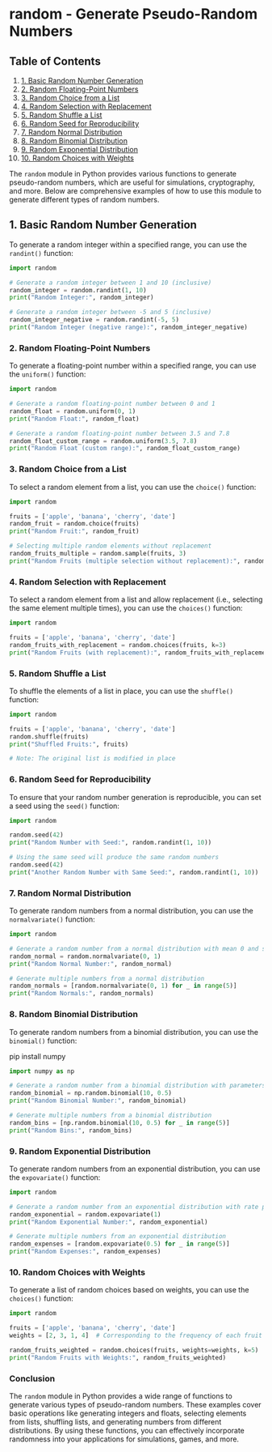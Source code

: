 # random - Generate Pseudo-Random Numbers
## Table of Contents

1. [1. Basic Random Number Generation](#1-basic-random-number-generation)
2. [2. Random Floating-Point Numbers](#2-random-floating-point-numbers)
3. [3. Random Choice from a List](#3-random-choice-from-a-list)
4. [4. Random Selection with Replacement](#4-random-selection-with-replacement)
5. [5. Random Shuffle a List](#5-random-shuffle-a-list)
6. [6. Random Seed for Reproducibility](#6-random-seed-for-reproducibility)
7. [7. Random Normal Distribution](#7-random-normal-distribution)
8. [8. Random Binomial Distribution](#8-random-binomial-distribution)
9. [9. Random Exponential Distribution](#9-random-exponential-distribution)
10. [10. Random Choices with Weights](#10-random-choices-with-weights)



The `random` module in Python provides various functions to generate pseudo-random numbers, which are useful for simulations, cryptography, and more. Below are comprehensive examples of how to use this module to generate different types of random numbers.

## 1. Basic Random Number Generation

To generate a random integer within a specified range, you can use the `randint()` function:

```python
import random

# Generate a random integer between 1 and 10 (inclusive)
random_integer = random.randint(1, 10)
print("Random Integer:", random_integer)

# Generate a random integer between -5 and 5 (inclusive)
random_integer_negative = random.randint(-5, 5)
print("Random Integer (negative range):", random_integer_negative)
```

### 2. Random Floating-Point Numbers

To generate a floating-point number within a specified range, you can use the `uniform()` function:

```python
import random

# Generate a random floating-point number between 0 and 1
random_float = random.uniform(0, 1)
print("Random Float:", random_float)

# Generate a random floating-point number between 3.5 and 7.8
random_float_custom_range = random.uniform(3.5, 7.8)
print("Random Float (custom range):", random_float_custom_range)
```

### 3. Random Choice from a List

To select a random element from a list, you can use the `choice()` function:

```python
import random

fruits = ['apple', 'banana', 'cherry', 'date']
random_fruit = random.choice(fruits)
print("Random Fruit:", random_fruit)

# Selecting multiple random elements without replacement
random_fruits_multiple = random.sample(fruits, 3)
print("Random Fruits (multiple selection without replacement):", random_fruits_multiple)
```

### 4. Random Selection with Replacement

To select a random element from a list and allow replacement (i.e., selecting the same element multiple times), you can use the `choices()` function:

```python
import random

fruits = ['apple', 'banana', 'cherry', 'date']
random_fruits_with_replacement = random.choices(fruits, k=3)
print("Random Fruits (with replacement):", random_fruits_with_replacement)
```

### 5. Random Shuffle a List

To shuffle the elements of a list in place, you can use the `shuffle()` function:

```python
import random

fruits = ['apple', 'banana', 'cherry', 'date']
random.shuffle(fruits)
print("Shuffled Fruits:", fruits)

# Note: The original list is modified in place
```

### 6. Random Seed for Reproducibility

To ensure that your random number generation is reproducible, you can set a seed using the `seed()` function:

```python
import random

random.seed(42)
print("Random Number with Seed:", random.randint(1, 10))

# Using the same seed will produce the same random numbers
random.seed(42)
print("Another Random Number with Same Seed:", random.randint(1, 10))
```

### 7. Random Normal Distribution

To generate random numbers from a normal distribution, you can use the `normalvariate()` function:

```python
import random

# Generate a random number from a normal distribution with mean 0 and standard deviation 1
random_normal = random.normalvariate(0, 1)
print("Random Normal Number:", random_normal)

# Generate multiple numbers from a normal distribution
random_normals = [random.normalvariate(0, 1) for _ in range(5)]
print("Random Normals:", random_normals)
```

### 8. Random Binomial Distribution

To generate random numbers from a binomial distribution, you can use the `binomial()` function:

pip install numpy

```python
import numpy as np

# Generate a random number from a binomial distribution with parameters n=10 and p=0.5
random_binomial = np.random.binomial(10, 0.5)
print("Random Binomial Number:", random_binomial)

# Generate multiple numbers from a binomial distribution
random_bins = [np.random.binomial(10, 0.5) for _ in range(5)]
print("Random Bins:", random_bins)
```

### 9. Random Exponential Distribution

To generate random numbers from an exponential distribution, you can use the `expovariate()` function:

```python
import random

# Generate a random number from an exponential distribution with rate parameter λ=1
random_exponential = random.expovariate(1)
print("Random Exponential Number:", random_exponential)

# Generate multiple numbers from an exponential distribution
random_expenses = [random.expovariate(0.5) for _ in range(5)]
print("Random Expenses:", random_expenses)
```

### 10. Random Choices with Weights

To generate a list of random choices based on weights, you can use the `choices()` function:

```python
import random

fruits = ['apple', 'banana', 'cherry', 'date']
weights = [2, 3, 1, 4]  # Corresponding to the frequency of each fruit

random_fruits_weighted = random.choices(fruits, weights=weights, k=5)
print("Random Fruits with Weights:", random_fruits_weighted)
```

### Conclusion

The `random` module in Python provides a wide range of functions to generate various types of pseudo-random numbers. These examples cover basic operations like generating integers and floats, selecting elements from lists, shuffling lists, and generating numbers from different distributions. By using these functions, you can effectively incorporate randomness into your applications for simulations, games, and more.
